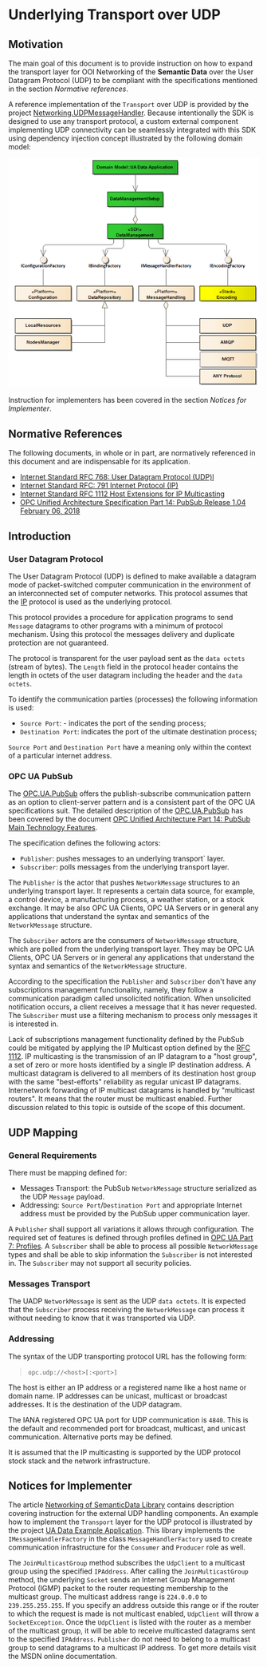 ﻿
# Underlying Transport over UDP
 
## Motivation

The main goal of this document is to provide instruction on how to expand the transport layer for OOI Networking of the **Semantic Data** over the User Datagram Protocol (UDP) to be compliant with the specifications mentioned in the section *Normative references*. 

A reference implementation of the `Transport` over UDP is provided by the project [Networking.UDPMessageHandler][OOI.Networking.UDPMessageHandler]. Because intentionally the SDK is designed to use any transport protocol, a custom external component implementing UDP connectivity can be seamlessly integrated with this SDK using dependency injection concept illustrated by the following domain model:

![](../../CommonResources/Media/DataManagementExternalLibraries.png)

Instruction for implementers has been covered in the section *Notices for Implementer*. 

## Normative References

The following documents, in whole or in part, are normatively referenced in this document and are indispensable for its application.

- [Internet Standard RFC 768: User Datagram Protocol (UDP)l][RFC.UDP]
- [Internet Standard RFC: 791 Internet Protocol (IP)][RFC.UDP.IP]
- [Internet Standard RFC 1112 Host Extensions for IP Multicasting][RFC.IPMulticasting]
- [OPC Unified Architecture Specification Part 14: PubSub Release 1.04 February 06, 2018][OPC.UA.PubSub]

## Introduction

### User Datagram Protocol

The User Datagram Protocol (UDP) is defined to make available a datagram mode of packet-switched computer communication in the environment of an interconnected set of computer networks. This protocol assumes that the [IP][RFC.UDP.IP] protocol is used as the underlying protocol.

This protocol provides a procedure for application programs to send `Message` datagrams to other programs with a minimum of protocol mechanism. Using this protocol the messages delivery and duplicate protection are not guaranteed.

The protocol is transparent for the user payload sent as the `data octets` (stream of bytes). The `Length` field in the protocol header contains the length in octets of the user datagram including the header and the `data octets`.

To identify the communication parties (processes) the following information is used:

- `Source Port`: - indicates the port of the sending process;
- `Destination Port`: indicates the port of the ultimate destination process;

`Source Port` and  `Destination Port` have a meaning only within the context of a particular internet address.

### OPC UA PubSub

The [OPC.UA.PubSub][OPC.UA.PubSub] offers the publish-subscribe communication pattern as an option to client-server pattern and is a consistent part of the OPC UA specifications suit. The detailed description of the  [OPC.UA.PubSub][OPC.UA.PubSub] has been covered by the document [ OPC Unified Architecture Part 14: PubSub Main Technology Features][README.PubSubMTF].

The specification defines the following actors: 

* `Publisher`: pushes messages to an underlying transport` layer.
* `Subscriber`:  polls messages from the underlying transport layer.

The `Publisher` is the actor that pushes `NetworkMessage` structures to an underlying transport layer. It represents a certain data source, for example, a control device, a manufacturing process, a weather station, or a stock exchange. It may be also OPC UA Clients, OPC UA Servers or in general any applications that understand the syntax and semantics of the `NetworkMessage` structure. 

The `Subscriber` actors are the consumers of `NetworkMessage` structure, which are polled from the underlying transport layer. They may be OPC UA Clients, OPC UA Servers or in general any applications that understand the syntax and semantics of the `NetworkMessage` structure.

According to the specification the `Publisher` and `Subscriber` don't have any subscriptions management functionality, namely, they follow a communication paradigm called unsolicited notification. When unsolicited notification occurs, a client receives a message that it has never requested. The `Subscriber` must use a filtering mechanism to process only messages it is interested in.

Lack of subscriptions management functionality defined by the PubSub could be mitigated by applying the IP Multicast option defined by the [RFC 1112][RFC.IPMulticasting]. IP multicasting is the transmission of an IP datagram to a "host group", a set of zero or more hosts identified by a single IP destination address. A multicast datagram is delivered to all members of its destination host group with the same "best-efforts" reliability as regular unicast IP datagrams. Internetwork forwarding of IP multicast datagrams is handled by "multicast routers". It means that the router must be multicast enabled. Further discussion related to this topic is outside of the scope of this document.

## UDP Mapping

### General Requirements

There must be mapping defined for:

- Messages Transport: the PubSub `NetworkMessage` structure serialized as the UDP `Message` payload.
- Addressing: `Source Port`/`Destination Port` and appropriate Internet address must be provided by the PubSub upper communication layer.

A `Publisher` shall support all variations it allows through configuration. The required set of features is defined through profiles defined in [OPC UA Part 7: Profiles][OPC.UA.Profiles]. A `Subscriber` shall be able to process all possible `NetworkMessage` types and shall be able to skip information the `Subscriber` is not interested in. The `Subscriber` may not support all security policies.

### Messages Transport

The UADP `NetworkMessage` is sent as the UDP `data octets`. It is expected that the `Subscriber` process receiving the `NetworkMessage` can process it without needing to know that it was transported via UDP.

### Addressing 

The syntax of the UDP transporting protocol URL has the following form:

> `opc.udp://<host>[:<port>]`

The host is either an IP address or a registered name like a host name or domain name. IP addresses can be unicast, multicast or broadcast addresses. It is the destination of the UDP datagram.

The IANA registered OPC UA port for UDP communication is `4840`. This is the default and recommended port for broadcast, multicast, and unicast communication. Alternative ports may be defined.

It is assumed that the IP multicasting is supported by the UDP protocol stock stack and the network infrastructure. 

## Notices for Implementer

The article [Networking of SemanticData Library](README.MD#message-transport) contains description covering instruction for the external UDP handling components. An example how to implement the `Transport` layer for the UDP protocol is illustrated by the project [UA Data Example Application][OOI.Networking.ReferenceApplication]. This library implements the `IMessageHandlerFactory` in the class `MessageHandlerFactory` used to create communication infrastructure for the `Consumer` and `Producer` role as well.

The `JoinMulticastGroup` method subscribes the `UdpClient` to a multicast group using the specified `IPAddress`. After calling the `JoinMulticastGroup` method, the underlying `Socket` sends an Internet Group Management Protocol (IGMP) packet to the router requesting membership to the multicast group. The multicast address range is `224.0.0.0` to `239.255.255.255`. If you specify an address outside this range or if the router to which the request is made is not multicast enabled, `UdpClient` will throw a `SocketException`. Once the `UdpClient` is listed with the router as a member of the multicast group, it will be able to receive multicasted datagrams sent to the specified `IPAddress`.  `Publisher` do not need to belong to a multicast group to send datagrams to a multicast IP address. To get more details visit the MSDN online documentation. 


[RFC.UDP]:https://tools.ietf.org/html/rfc768
[RFC.UDP.IP]:https://tools.ietf.org/html/rfc791
[RFC.IPMulticasting]:https://tools.ietf.org/html/rfc1112

[OPC.UA.PubSub]:https://opcfoundation.org/developer-tools/specifications-unified-architecture/part-14-pubsub/
[OPC.UA.Profiles]:https://opcfoundation.org/developer-tools/specifications-unified-architecture/part-7-profiles/
[README.PubSubMTF]:../SemanticData/README.PubSubMTF.md

[OOI.Networking.UDPMessageHandler]:https://github.com/mpostol/OPC-UA-OOI/tree/master/Networking/UDPMessageHandler
[OOI.Networking.ReferenceApplication]:https://github.com/mpostol/OPC-UA-OOI/tree/master/Networking/ReferenceApplication